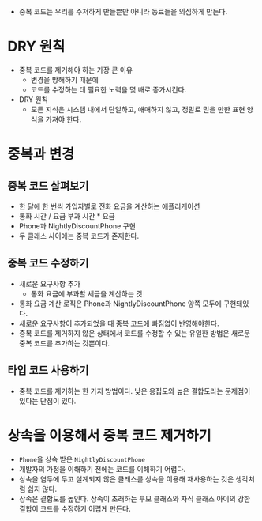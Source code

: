 - 중복 코드는 우리를 주저하게 만들뿐만 아니라 동료들을 의심하게 만든다.

# DRY 원칙
- 중복 코드를 제거해야 하는 가장 큰 이유
  - 변경을 방해하기 때문에
  - 코드를 수정하는 데 필요한 노력을 몇 배로 증가시킨다.
- DRY 원칙
  - 모든 지식은 시스템 내에서 단일하고, 애매하지 않고, 정말로 믿을 만한 표현 양식을 가져야 한다.

# 중복과 변경
## 중복 코드 살펴보기
- 한 달에 한 번씩 가입자별로 전화 요금을 계산하는 애플리케이션
- 통화 시간 / 요금 부과 시간 * 요금
- Phone과 NightlyDiscountPhone 구현
- 두 클래스 사이에는 중복 코드가 존재한다.

## 중복 코드 수정하기
- 새로운 요구사항 추가
  - 통화 요금에 부과할 세금을 계산하는 것
- 통화 요금 계산 로직은 Phone과 NightlyDiscountPhone 양쪽 모두에 구현돼있다.
- 새로운 요구사항이 추가되었을 때 중복 코드에 빠짐없이 반영해야한다.
- 중복 코드를 제거하지 않은 상태에서 코드를 수정할 수 있는 유일한 방법은 새로운 중복 코드를 추가하는 것뿐이다.

## 타입 코드 사용하기
- 중복 코드를 제거하는 한 가지 방법이다. 낮은 응집도와 높은 결합도라는 문제점이 있다는 단점이 있다.

# 상속을 이용해서 중복 코드 제거하기
- `Phone`을 상속 받은 `NightlyDiscountPhone`
- 개발자의 가정을 이해하기 전에는 코드를 이해하기 어렵다.
- 상속을 염두에 두고 설계되지 않은 클래스를 상속을 이용해 재사용하는 것은 생각처럼 쉽지 않다.
- 상속은 결합도를 높인다. 상속이 초래하는 부모 클래스와 자식 클래스 아이의 강한 결합이 코드를 수정하기 어렵게 만든다.


